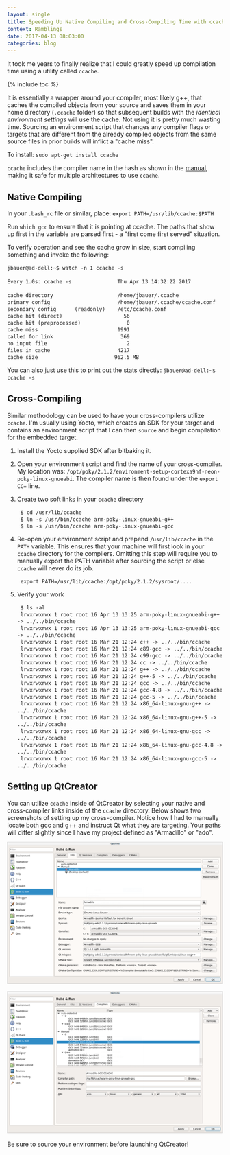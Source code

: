```yaml
---
layout: single
title: Speeding Up Native Compiling and Cross-Compiling Time with ccache
context: Ramblings
date: 2017-04-13 08:03:00
categories: blog
---
```


It took me years to finally realize that I could greatly speed up compilation time using a utility called `ccache`. 

{% include toc %}

It is essentially a wrapper around your compiler, most likely g++, that caches the compiled objects from your source and saves them in your home directory (`.ccache` folder) so that subsequent builds with the *identical environment settings* will use the cache. Not using it is pretty much wasting time. Sourcing an environment script that changes any compiler flags or targets that are different from the already compiled objects from the same source files in prior builds will inflict a "cache miss". 

To install: `sudo apt-get install ccache`

`ccache` includes the compiler name in the hash as shown in the [manual](http://ccache.samba.org/manual.html#_common_hashed_information), making it safe for multiple architectures to use `ccache`. 

## Native Compiling

In your `.bash_rc` file or similar, place: `export PATH=/usr/lib/ccache:$PATH`

Run `which gcc` to ensure that it is pointing at ccache. The paths that show up first in the variable are parsed first - a "first come first served" situation. 

To verify operation and see the cache grow in size, start compiling something and invoke the following:
```
jbauer@ad-dell:~$ watch -n 1 ccache -s

Every 1.0s: ccache -s               Thu Apr 13 14:32:22 2017

cache directory                     /home/jbauer/.ccache
primary config                      /home/jbauer/.ccache/ccache.conf
secondary config      (readonly)    /etc/ccache.conf
cache hit (direct)                    56
cache hit (preprocessed)               0
cache miss                          1991
called for link                      369
no input file                          2
files in cache                      4217
cache size                         962.5 MB
```

You can also just use this to print out the stats directly: `jbauer@ad-dell:~$ ccache -s`

## Cross-Compiling
Similar methodology can be used to have your cross-compilers utilize `ccache`. I'm usually using Yocto, which creates an SDK for your target and contains an environment script that I can then `source` and begin compilation for the embedded target. 

1. Install the Yocto supplied SDK after bitbaking it. 
2. Open your environment script and find the name of your cross-compiler. My location was: `/opt/poky/2.1.2/environment-setup-cortexa9hf-neon-poky-linux-gnueabi`. The compiler name is then found under the `export CC=` line. 
3. Create two soft links in your `ccache` directory

		$ cd /usr/lib/ccache
		$ ln -s /usr/bin/ccache arm-poky-linux-gnueabi-g++ 
		$ ln -s /usr/bin/ccache arm-poky-linux-gnueabi-gcc 


4. Re-open your environment script and prepend `/usr/lib/ccache` in the `PATH` variable. This ensures that your machine will first look in your `ccache` directory for the compilers. Omitting this step will require you to manually export the PATH variable after sourcing the script or else `ccache` will never do its job. 

		export PATH=/usr/lib/ccache:/opt/poky/2.1.2/sysroot/....

5. Verify your work 

		$ ls -al
		lrwxrwxrwx 1 root root 16 Apr 13 13:25 arm-poky-linux-gnueabi-g++ -> ../../bin/ccache
		lrwxrwxrwx 1 root root 16 Apr 13 13:25 arm-poky-linux-gnueabi-gcc -> ../../bin/ccache
		lrwxrwxrwx 1 root root 16 Mar 21 12:24 c++ -> ../../bin/ccache
		lrwxrwxrwx 1 root root 16 Mar 21 12:24 c89-gcc -> ../../bin/ccache
		lrwxrwxrwx 1 root root 16 Mar 21 12:24 c99-gcc -> ../../bin/ccache
		lrwxrwxrwx 1 root root 16 Mar 21 12:24 cc -> ../../bin/ccache
		lrwxrwxrwx 1 root root 16 Mar 21 12:24 g++ -> ../../bin/ccache
		lrwxrwxrwx 1 root root 16 Mar 21 12:24 g++-5 -> ../../bin/ccache
		lrwxrwxrwx 1 root root 16 Mar 21 12:24 gcc -> ../../bin/ccache
		lrwxrwxrwx 1 root root 16 Mar 21 12:24 gcc-4.8 -> ../../bin/ccache
		lrwxrwxrwx 1 root root 16 Mar 21 12:24 gcc-5 -> ../../bin/ccache
		lrwxrwxrwx 1 root root 16 Mar 21 12:24 x86_64-linux-gnu-g++ -> ../../bin/ccache
		lrwxrwxrwx 1 root root 16 Mar 21 12:24 x86_64-linux-gnu-g++-5 -> ../../bin/ccache
		lrwxrwxrwx 1 root root 16 Mar 21 12:24 x86_64-linux-gnu-gcc -> ../../bin/ccache
		lrwxrwxrwx 1 root root 16 Mar 21 12:24 x86_64-linux-gnu-gcc-4.8 -> ../../bin/ccache
		lrwxrwxrwx 1 root root 16 Mar 21 12:24 x86_64-linux-gnu-gcc-5 -> ../../bin/ccache


## Setting up QtCreator
You can utilize `ccache` inside of QtCreator by selecting your native and cross-compiler links inside of the `ccache` directory. Below shows two screenshots of setting up my cross-compiler. Notice how I had to manually locate both gcc and g++ and instruct Qt what they are targeting. Your paths will differ slightly since I have my project defined as "Armadillo" or "ado".  

![QtCreator Cross-Compiler](/assets/images/kit-overall.png)

![QtCreator Cross-Compiler](/assets/images/gcc-ccache.png)

Be sure to source your environment before launching QtCreator!
